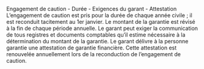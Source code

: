 Engagement de caution - Durée - Exigences du garant - Attestation
L’engagement de caution est pris pour la durée de chaque année civile ; il est reconduit tacitement au 1er janvier.
Le montant de la garantie est révisé à la fin de chaque période annuelle.
Le garant peut exiger la communication de tous registres et documents comptables qu’il estime nécessaire à la détermination du montant de la garantie.
Le garant délivre à la personne garantie une attestation de garantie financière. Cette attestation est renouvelée annuellement lors de la reconduction de l’engagement de caution.